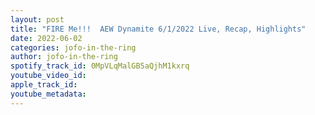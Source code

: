 ```yaml
---
layout: post
title: "FIRE Me!!!  AEW Dynamite 6/1/2022 Live, Recap, Highlights"
date: 2022-06-02
categories: jofo-in-the-ring
author: jofo-in-the-ring
spotify_track_id: 0MpVLqMalGB5aQjhM1kxrq
youtube_video_id: 
apple_track_id: 
youtube_metadata: 
---
```

